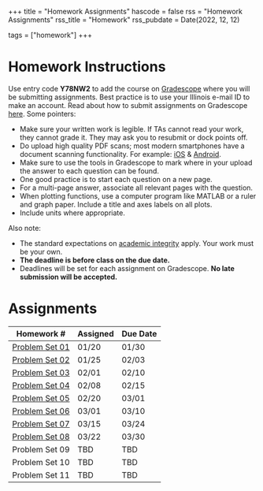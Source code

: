 +++
title = "Homework Assignments"
hascode = false
rss = "Homework Assignments"
rss_title = "Homework"
rss_pubdate = Date(2022, 12, 12)

tags = ["homework"]
+++

# Homework Instructions
Use entry code **Y78NW2** to add the course on [Gradescope](https://www.gradescope.com/) where you will be submitting assignments. Best practice is to use your Illinois e-mail ID to make an account.
Read about how to submit assignments on Gradescope [here](https://help.gradescope.com/article/ccbpppziu9-student-submit-work). Some pointers:

* Make sure your written work is legible. If TAs cannot read your work, they cannot grade it. They may ask you to resubmit or dock points off.
* Do upload high quality PDF scans; most modern smartphones have a document scanning functionality. For example: [iOS](https://support.apple.com/en-us/HT209037) & [Android](https://www.howtogeek.com/166610/who-needs-a-scanner-scan-a-document-to-pdf-with-your-android-phone/).
* Make sure to use the tools in Gradescope to mark where in your upload the answer to each question can be found.
* One good practice is to start each question on a new page.
* For a multi-page answer, associate all relevant pages with the question.
* When plotting functions, use a computer program like MATLAB or a ruler and graph paper. Include a title and axes labels on all plots.
* Include units where appropriate.

Also note:

* The standard expectations on [academic integrity](/syllabus#academic_conduct) apply. Your work must be your own.
* **The deadline is before class on the due date.**
* Deadlines will be set for each assignment on Gradescope. **No late submission will be accepted.**

# Assignments

| Homework #	     	     | Assigned	     | Due Date	|
|----------------------------|---------------|----------|
| [Problem Set 01](hw01.pdf) | 01/20	     | 01/30	|
| [Problem Set 02](hw02.pdf) | 01/25	     | 02/03	|
| [Problem Set 03](hw03.pdf) | 02/01	     | 02/10	|
| [Problem Set 04](hw04.pdf) | 02/08	     | 02/15	|
| [Problem Set 05](hw05.pdf) | 02/20	     | 03/01	|
| [Problem Set 06](hw06.pdf) | 03/01	     | 03/10	|
| [Problem Set 07](hw07.pdf) | 03/15	     | 03/24	|
| [Problem Set 08](hw08.pdf) | 03/22	     | 03/30	|
| Problem Set 09             | TBD	     | TBD	|
| Problem Set 10             | TBD	     | TBD	|
| Problem Set 11             | TBD	     | TBD	|
